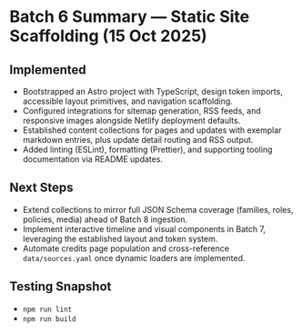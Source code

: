 # Batch 6 Summary — Static Site Scaffolding (15 Oct 2025)

## Implemented
- Bootstrapped an Astro project with TypeScript, design token imports, accessible layout primitives, and navigation scaffolding.
- Configured integrations for sitemap generation, RSS feeds, and responsive images alongside Netlify deployment defaults.
- Established content collections for pages and updates with exemplar markdown entries, plus update detail routing and RSS output.
- Added linting (ESLint), formatting (Prettier), and supporting tooling documentation via README updates.

## Next Steps
- Extend collections to mirror full JSON Schema coverage (families, roles, policies, media) ahead of Batch 8 ingestion.
- Implement interactive timeline and visual components in Batch 7, leveraging the established layout and token system.
- Automate credits page population and cross-reference `data/sources.yaml` once dynamic loaders are implemented.

## Testing Snapshot
- `npm run lint`
- `npm run build`
